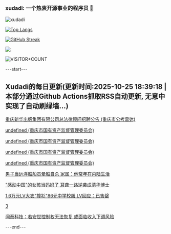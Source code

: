 ### xudadi: 一个热衷开源事业的程序员 👋

![xudadi](https://github-readme-stats-git-masterorgs-github-readme-stats-team.vercel.app/api?username=xudadi)

[![Top Langs](https://github-readme-stats.vercel.app/api/top-langs/?username=xudadi)](https://github.com/anuraghazra/github-readme-stats)

[![GitHub Streak](https://streak-stats.demolab.com?user=xudadi&locale=zh_Hans)](https://git.io/streak-stats)

![](https://raw.githubusercontent.com/xudadi/xudadi/main/assets/github-contribution-grid-snake.svg)

![VISITOR+COUNT](https://komarev.com/ghpvc/?username=xudadi&label=VISITOR+COUNT)


---start---

## Xudadi的每日更新(更新时间:2025-10-25 18:39:18 | 本部分通过Github Actions抓取RSS自动更新, 无意中实现了自动刷绿墙...)

[重庆新华出版集团有限公司总法律顾问招聘公告 (重庆市公考雷达)](https://www.gongkaoleida.com/article/2663084)

[undefined (重庆市国有资产监督管理委员会)](https://dadilab.github.io/feeds/all.xml)

[undefined (重庆市国有资产监督管理委员会)](https://dadilab.github.io/feeds/all.xml)

[undefined (重庆市国有资产监督管理委员会)](https://dadilab.github.io/feeds/all.xml)

[undefined (重庆市国有资产监督管理委员会)](https://dadilab.github.io/feeds/all.xml)

[男子当远洋船船员晕船自杀 家属：他常年在内陆生活](https://m.163.com/news/article/KCN80K53051492T3.html)

["感动中国"的女孩当妈妈了 耳聋一路逆袭成清华博士](https://m.163.com/news/article/KCN1SNQL05345ARG.html)

[1.6万元LV大衣"撞衫"86元中学校服 LV回应：已售罄](https://m.163.com/news/article/KCLL4JQ10519DDQ2.html)

[3](https://m.163.com/touch/news/sub/domestic)

[闻泰科技：若安世控制权无法恢复 或面临收入下调风险](https://m.163.com/news/article/KCM3PDNJ0512B07B.html)

---end---
